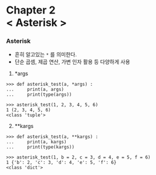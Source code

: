 Chapter 2<br/>
< Asterisk >
=====================


### Asterisk
- 흔히 알고있는 `*` 를 의미한다.
- 단순 곱셈, 제곱 연산, 가변 인자 활용 등 다양하게 사용

1. *args

```
>>> def asterisk_test(a, *args) :
...     print(a, args)
...     print(type(args))

>>> asterisk_test(1, 2, 3, 4, 5, 6)
1 (2, 3, 4, 5, 6)
<class 'tuple'>
```

2. **kargs

```
>>> def asterisk_test(a, **kargs) :
...     print(a, kargs)
...     print(type(kargs))

>>> asterisk_test(1, b = 2, c = 3, d = 4, e = 5, f = 6)
1 {'b': 2, 'c': 3, 'd': 4, 'e': 5, 'f': 6}
<class 'dict'>
```
